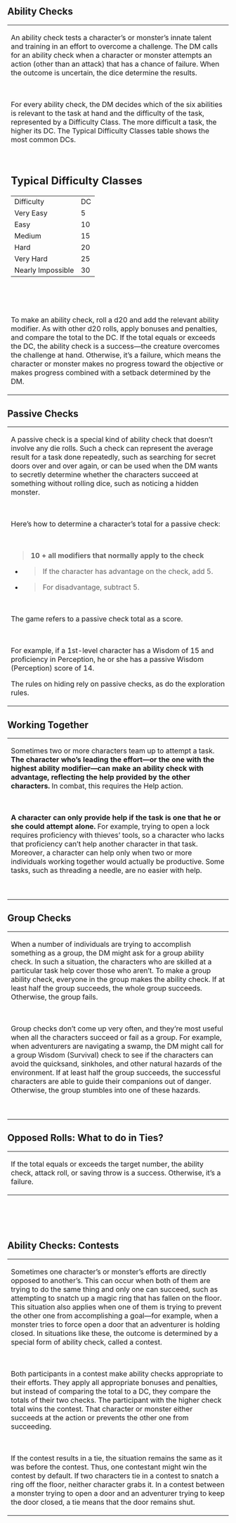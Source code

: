 
## **Ability Checks**
<table><tbody><tr class="odd"><td><p>An ability check tests a character’s or monster’s innate talent and training in an effort to overcome a challenge. The DM calls for an ability check when a character or monster attempts an action (other than an attack) that has a chance of failure. When the outcome is uncertain, the dice determine the results.</p><p> </p><p>For every ability check, the DM decides which of the six abilities is relevant to the task at hand and the difficulty of the task, represented by a Difficulty Class. The more difficult a task, the higher its DC. The Typical Difficulty Classes table shows the most common DCs.</p><p> </p><h2 id="typical-difficulty-classes"><strong>Typical Difficulty Classes</strong></h2><table><tbody><tr class="odd"><td>Difficulty</td><td>DC</td></tr><tr class="even"><td>Very Easy</td><td>5</td></tr><tr class="odd"><td>Easy</td><td>10</td></tr><tr class="even"><td>Medium</td><td>15</td></tr><tr class="odd"><td>Hard</td><td>20</td></tr><tr class="even"><td>Very Hard</td><td>25</td></tr><tr class="odd"><td>Nearly Impossible</td><td>30</td></tr></tbody></table><p> </p><p> </p><p>To make an ability check, roll a d20 and add the relevant ability modifier. As with other d20 rolls, apply bonuses and penalties, and compare the total to the DC. If the total equals or exceeds the DC, the ability check is a success—the creature overcomes the challenge at hand. Otherwise, it’s a failure, which means the character or monster makes no progress toward the objective or makes progress combined with a setback determined by the DM.</p></td></tr></tbody></table>

## **Passive Checks**
<table><tbody><tr class="odd"><td><p>A passive check is a special kind of ability check that doesn’t involve any die rolls. Such a check can represent the average result for a task done repeatedly, such as searching for secret doors over and over again, or can be used when the DM wants to secretly determine whether the characters succeed at something without rolling dice, such as noticing a hidden monster.</p><p> </p><p>Here’s how to determine a character’s total for a passive check:</p><p> </p><blockquote><p><strong>10 + all modifiers that normally apply to the check</strong></p></blockquote><ul><li><blockquote><p>If the character has advantage on the check, add 5.</p></blockquote></li><li><blockquote><p>For disadvantage, subtract 5.</p></blockquote></li></ul><p> </p><p>The game refers to a passive check total as a score.</p><p> </p><p>For example, if a 1st-level character has a Wisdom of 15 and proficiency in Perception, he or she has a passive Wisdom (Perception) score of 14.</p><p>The rules on hiding rely on passive checks, as do the exploration rules.</p></td></tr></tbody></table>

## **Working Together**
<table><tbody><tr class="odd"><td><p>Sometimes two or more characters team up to attempt a task. <strong>The character who’s leading the effort—or the one with the highest ability modifier—can make an ability check with advantage, reflecting the help provided by the other characters.</strong> In combat, this requires the Help action.</p><p> </p><p><strong>A character can only provide help if the task is one that he or she could attempt alone.</strong> For example, trying to open a lock requires proficiency with thieves’ tools, so a character who lacks that proficiency can’t help another character in that task. Moreover, a character can help only when two or more individuals working together would actually be productive. Some tasks, such as threading a needle, are no easier with help.</p><p> </p></td></tr></tbody></table>

## **Group Checks**
<table><tbody><tr class="odd"><td><p>When a number of individuals are trying to accomplish something as a group, the DM might ask for a group ability check. In such a situation, the characters who are skilled at a particular task help cover those who aren’t. To make a group ability check, everyone in the group makes the ability check. If at least half the group succeeds, the whole group succeeds. Otherwise, the group fails.</p><p> </p><p>Group checks don’t come up very often, and they’re most useful when all the characters succeed or fail as a group. For example, when adventurers are navigating a swamp, the DM might call for a group Wisdom (Survival) check to see if the characters can avoid the quicksand, sinkholes, and other natural hazards of the environment. If at least half the group succeeds, the successful characters are able to guide their companions out of danger. Otherwise, the group stumbles into one of these hazards.</p><p> </p></td></tr></tbody></table>

## **Opposed Rolls: What to do in Ties?**
 <table><tbody><tr class="odd"><td><p>If the total equals or exceeds the target number, the ability check, attack roll, or saving throw is a success. Otherwise, it’s a failure.<br /></td></tr></tbody></table>

#  

## **Ability Checks: Contests**
<table><tbody><tr class="odd"><td><p>Sometimes one character’s or monster’s efforts are directly opposed to another’s. This can occur when both of them are trying to do the same thing and only one can succeed, such as attempting to snatch up a magic ring that has fallen on the floor. This situation also applies when one of them is trying to prevent the other one from accomplishing a goal—for example, when a monster tries to force open a door that an adventurer is holding closed. In situations like these, the outcome is determined by a special form of ability check, called a contest.</p><p> </p><p>Both participants in a contest make ability checks appropriate to their efforts. They apply all appropriate bonuses and penalties, but instead of comparing the total to a DC, they compare the totals of their two checks. The participant with the higher check total wins the contest. That character or monster either succeeds at the action or prevents the other one from succeeding.</p><p> </p><p>If the contest results in a tie, the situation remains the same as it was before the contest. Thus, one contestant might win the contest by default. If two characters tie in a contest to snatch a ring off the floor, neither character grabs it. In a contest between a monster trying to open a door and an adventurer trying to keep the door closed, a tie means that the door remains shut.</p></td></tr></tbody></table>